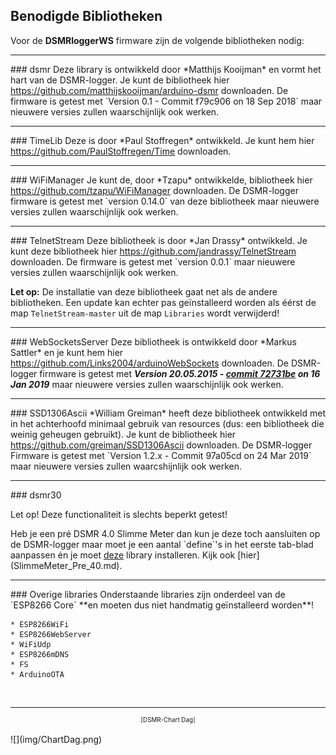 ## Benodigde Bibliotheken

Voor de **DSMRloggerWS** firmware zijn de volgende bibliotheken nodig:

<hr>
### dsmr
Deze library is ontwikkeld door *Matthijs Kooijman* en vormt het hart van de
DSMR-logger. Je kunt de bibliotheek hier
<a href="https://github.com/matthijskooijman/arduino-dsmr" target="_blank">
https://github.com/matthijskooijman/arduino-dsmr</a>
downloaden.   
De firmware is getest met `Version 0.1 - Commit f79c906 on 18 Sep 2018`
maar nieuwere versies zullen waarschijnlijk ook werken.

<hr>
### TimeLib
Deze is door *Paul Stoffregen* ontwikkeld. Je kunt hem hier
<a href="https://github.com/PaulStoffregen/Time" target="_blank">
https://github.com/PaulStoffregen/Time</a>
downloaden.

<hr>
### WiFiManager
Je kunt de, door *Tzapu* ontwikkelde, bibliotheek hier
<a href="https://github.com/tzapu/WiFiManager" target="_blank">
https://github.com/tzapu/WiFiManager</a>
downloaden.   
De DSMR-logger firmware is getest met `version 0.14.0` van deze bibliotheek
maar nieuwere versies zullen waarschijnlijk ook werken.

<hr>
### TelnetStream
Deze bibliotheek is door *Jan Drassy* ontwikkeld.
Je kunt deze bibliotheek hier
<a href="https://github.com/jandrassy/TelnetStream" target="_blank">
https://github.com/jandrassy/TelnetStream</a>
downloaden.   
De firmware is getest met `version 0.0.1` maar nieuwere versies zullen waarschijnlijk
ook werken.

**Let op:** De installatie van deze bibliotheek gaat net als de andere bibliotheken. Een update 
kan echter pas geïnstalleerd worden als éérst de map `TelnetStream-master` uit de
map `Libraries` wordt verwijderd! 

<hr>
### WebSocketsServer
Deze bibliotheek is ontwikkeld door *Markus Sattler* en je kunt hem hier
<a href="https://github.com/Links2004/arduinoWebSockets/" target="_blank">
https://github.com/Links2004/arduinoWebSockets</a>
downloaden.   
De DSMR-logger firmware is getest met <b><i>Version 20.05.2015 - 
<a href="https://github.com/Links2004/arduinoWebSockets/tree/72731beb10c18c6247c6b511f2f46a452ef293c3" target="_blank">commit 72731be</a>
on 16 Jan 2019</i></b> maar nieuwere versies zullen waarschijnlijk ook werken.

<hr>
### SSD1306Ascii
*William Greiman* heeft deze bibliotheek ontwikkeld met in het achterhoofd minimaal 
gebruik van resources (dus: een bibliotheek die weinig geheugen gebruikt).
Je kunt de bibliotheek hier
<a href="https://github.com/greiman/SSD1306Ascii" target="_blank">
https://github.com/greiman/SSD1306Ascii</a>
downloaden.     
De DSMR-logger Firmware is getest met `Version 1.2.x - Commit 97a05cd on 24 Mar 2019`
maar nieuwere versies zullen waarcshijnlijk ook werken.

<hr>
### dsmr30
<div class="admonition note">
<p class="admonition-title">Let op!  Deze functionaliteit is slechts beperkt getest!</p>
</div>
Heb je een pré DSMR 4.0 Slimme Meter dan kun je deze toch aansluiten op de DSMR-logger
maar moet je een aantal `define`'s in het eerste tab-blad aanpassen én je moet
<a href="https://github.com/mrWheel/arduino-dsmr30" target="_blank">
deze</a> library installeren.
Kijk ook [hier](SlimmeMeter_Pre_40.md).

  
<hr>
### Overige libraries
Onderstaande libraries zijn onderdeel van de `ESP8266 Core` **en moeten dus niet handmatig
geïnstalleerd worden**!

	* ESP8266WiFi    
	* ESP8266WebServer
	* WiFiUdp        
	* ESP8266mDNS   
	* FS           
	* ArduinoOTA  

<br>

---
<center style="font-size: 70%">[DSMR-Chart Dag]</center><br>
![](img/ChartDag.png)

